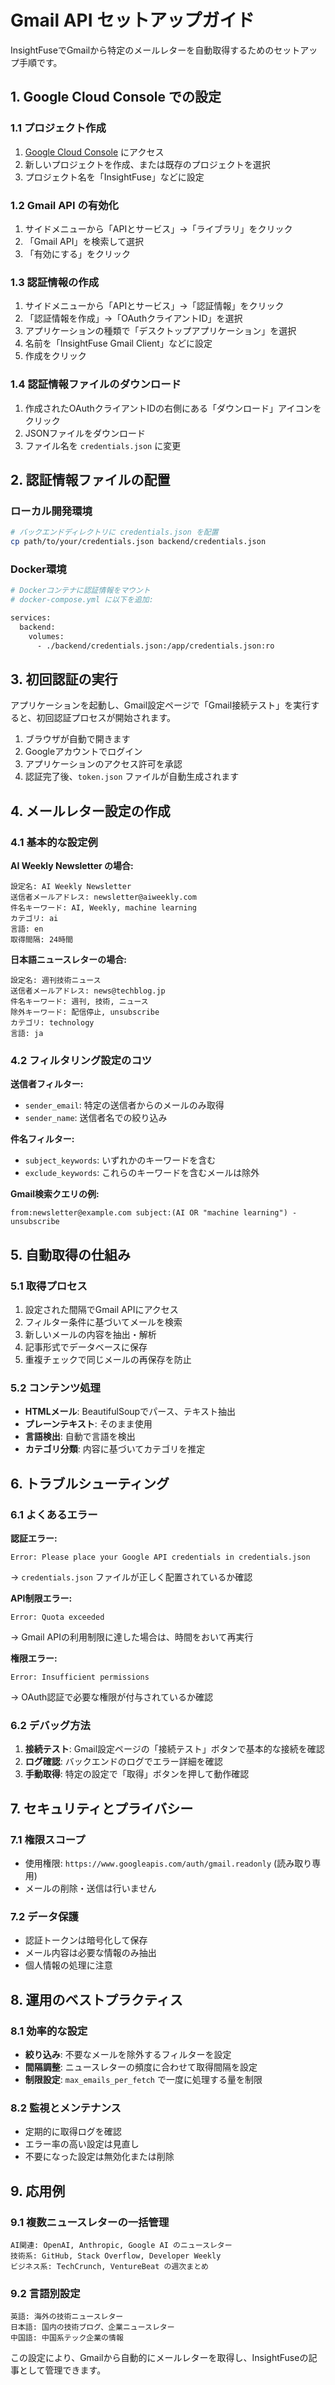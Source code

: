 # Gmail API セットアップガイド

InsightFuseでGmailから特定のメールレターを自動取得するためのセットアップ手順です。

## 1. Google Cloud Console での設定

### 1.1 プロジェクト作成
1. [Google Cloud Console](https://console.cloud.google.com/) にアクセス
2. 新しいプロジェクトを作成、または既存のプロジェクトを選択
3. プロジェクト名を「InsightFuse」などに設定

### 1.2 Gmail API の有効化
1. サイドメニューから「APIとサービス」→「ライブラリ」をクリック
2. 「Gmail API」を検索して選択
3. 「有効にする」をクリック

### 1.3 認証情報の作成
1. サイドメニューから「APIとサービス」→「認証情報」をクリック
2. 「認証情報を作成」→「OAuthクライアントID」を選択
3. アプリケーションの種類で「デスクトップアプリケーション」を選択
4. 名前を「InsightFuse Gmail Client」などに設定
5. 作成をクリック

### 1.4 認証情報ファイルのダウンロード
1. 作成されたOAuthクライアントIDの右側にある「ダウンロード」アイコンをクリック
2. JSONファイルをダウンロード
3. ファイル名を `credentials.json` に変更

## 2. 認証情報ファイルの配置

### ローカル開発環境
```bash
# バックエンドディレクトリに credentials.json を配置
cp path/to/your/credentials.json backend/credentials.json
```

### Docker環境
```bash
# Dockerコンテナに認証情報をマウント
# docker-compose.yml に以下を追加:

services:
  backend:
    volumes:
      - ./backend/credentials.json:/app/credentials.json:ro
```

## 3. 初回認証の実行

アプリケーションを起動し、Gmail設定ページで「Gmail接続テスト」を実行すると、初回認証プロセスが開始されます。

1. ブラウザが自動で開きます
2. Googleアカウントでログイン
3. アプリケーションのアクセス許可を承認
4. 認証完了後、`token.json` ファイルが自動生成されます

## 4. メールレター設定の作成

### 4.1 基本的な設定例

**AI Weekly Newsletter の場合:**
```
設定名: AI Weekly Newsletter
送信者メールアドレス: newsletter@aiweekly.com
件名キーワード: AI, Weekly, machine learning
カテゴリ: ai
言語: en
取得間隔: 24時間
```

**日本語ニュースレターの場合:**
```
設定名: 週刊技術ニュース
送信者メールアドレス: news@techblog.jp
件名キーワード: 週刊, 技術, ニュース
除外キーワード: 配信停止, unsubscribe
カテゴリ: technology
言語: ja
```

### 4.2 フィルタリング設定のコツ

**送信者フィルター:**
- `sender_email`: 特定の送信者からのメールのみ取得
- `sender_name`: 送信者名での絞り込み

**件名フィルター:**
- `subject_keywords`: いずれかのキーワードを含む
- `exclude_keywords`: これらのキーワードを含むメールは除外

**Gmail検索クエリの例:**
```
from:newsletter@example.com subject:(AI OR "machine learning") -unsubscribe
```

## 5. 自動取得の仕組み

### 5.1 取得プロセス
1. 設定された間隔でGmail APIにアクセス
2. フィルター条件に基づいてメールを検索
3. 新しいメールの内容を抽出・解析
4. 記事形式でデータベースに保存
5. 重複チェックで同じメールの再保存を防止

### 5.2 コンテンツ処理
- **HTMLメール**: BeautifulSoupでパース、テキスト抽出
- **プレーンテキスト**: そのまま使用
- **言語検出**: 自動で言語を検出
- **カテゴリ分類**: 内容に基づいてカテゴリを推定

## 6. トラブルシューティング

### 6.1 よくあるエラー

**認証エラー:**
```
Error: Please place your Google API credentials in credentials.json
```
→ `credentials.json` ファイルが正しく配置されているか確認

**API制限エラー:**
```
Error: Quota exceeded
```
→ Gmail APIの利用制限に達した場合は、時間をおいて再実行

**権限エラー:**
```
Error: Insufficient permissions
```
→ OAuth認証で必要な権限が付与されているか確認

### 6.2 デバッグ方法

1. **接続テスト**: Gmail設定ページの「接続テスト」ボタンで基本的な接続を確認
2. **ログ確認**: バックエンドのログでエラー詳細を確認
3. **手動取得**: 特定の設定で「取得」ボタンを押して動作確認

## 7. セキュリティとプライバシー

### 7.1 権限スコープ
- 使用権限: `https://www.googleapis.com/auth/gmail.readonly` (読み取り専用)
- メールの削除・送信は行いません

### 7.2 データ保護
- 認証トークンは暗号化して保存
- メール内容は必要な情報のみ抽出
- 個人情報の処理に注意

## 8. 運用のベストプラクティス

### 8.1 効率的な設定
- **絞り込み**: 不要なメールを除外するフィルターを設定
- **間隔調整**: ニュースレターの頻度に合わせて取得間隔を設定
- **制限設定**: `max_emails_per_fetch` で一度に処理する量を制限

### 8.2 監視とメンテナンス
- 定期的に取得ログを確認
- エラー率の高い設定は見直し
- 不要になった設定は無効化または削除

## 9. 応用例

### 9.1 複数ニュースレターの一括管理
```
AI関連: OpenAI, Anthropic, Google AI のニュースレター
技術系: GitHub, Stack Overflow, Developer Weekly
ビジネス系: TechCrunch, VentureBeat の週次まとめ
```

### 9.2 言語別設定
```
英語: 海外の技術ニュースレター
日本語: 国内の技術ブログ、企業ニュースレター
中国語: 中国系テック企業の情報
```

この設定により、Gmailから自動的にメールレターを取得し、InsightFuseの記事として管理できます。